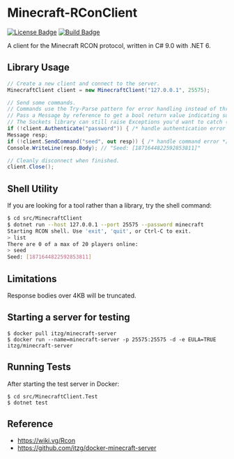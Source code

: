 # Minecraft-RConClient

[![License Badge]][License]
[![Build Badge]][Build]

A client for the Minecraft RCON protocol, written in C# 9.0 with .NET 6.

## Library Usage

```csharp
// Create a new client and connect to the server.
MinecraftClient client = new MinecraftClient("127.0.0.1", 25575);

// Send some commands.
// Commands use the Try-Parse pattern for error handling instead of throwing Exceptions.
// Pass a Message by reference to get a bool return value indicating success or failure.
// The Sockets library can still raise Exceptions you'd want to catch (e.g. connection failures).
if (!client.Authenticate("password")) { /* handle authentication error */ };
Message resp;
if (!client.SendCommand("seed", out resp)) { /* handle command error */ };
Console.WriteLine(resp.Body); // "Seed: [1871644822592853811]"

// Cleanly disconnect when finished.
client.Close();
```

## Shell Utility

If you are looking for a tool rather than a library, try the shell command:

```bash
$ cd src/MinecraftClient
$ dotnet run --host 127.0.0.1 --port 25575 --password minecraft
Starting RCON shell. Use 'exit', 'quit', or Ctrl-C to exit.
> list
There are 0 of a max of 20 players online:
> seed
Seed: [1871644822592853811]
```

## Limitations

Response bodies over 4KB will be truncated.

## Starting a server for testing

```
$ docker pull itzg/minecraft-server
$ docker run --name=minecraft-server -p 25575:25575 -d -e EULA=TRUE itzg/minecraft-server
```

## Running Tests

After starting the test server in Docker:

```
$ cd src/MinecraftClient.Test
$ dotnet test
```

## Reference

- https://wiki.vg/Rcon
- https://github.com/itzg/docker-minecraft-server

[License]: https://www.gnu.org/licenses/gpl-3.0
[License Badge]: https://img.shields.io/badge/License-GPLv3-blue.svg
[Build]: https://github.com/JulianBru/Minecraft-RConClient/actions/workflows/build.yaml
[Build Badge]: https://github.com/JulianBru/Minecraft-RConClient/actions/workflows/build.yaml/badge.svg
